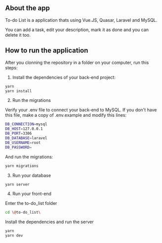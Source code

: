 ## About the app

To-do List is a application thats using Vue.JS, Quasar, Laravel and MySQL.

You can add a task, edit your description, mark it as done and you can delete it too.

## How to run the application

After you clonning the repository in a folder on your computer, run this steps:

1. Install the dependencies of your back-end project:

```sh
yarn
yarn install
```

2. Run the migrations

Verify your .env file to connect your back-end to MySQL. If you don't have this file, make a copy of .env.example and modify this lines:

```sh
DB_CONNECTION=mysql
DB_HOST=127.0.0.1
DB_PORT=3306
DB_DATABASE=laravel
DB_USERNAME=root
DB_PASSWORD=
```

And run the migrations:

```sh
yarn migrations
```

3. Run your database

```sh
yarn server
```

4. Run your front-end

Enter the to-do_list folder

```sh
cd \@to-do_list\
```

Install the dependencies and run the server

```sh
yarn
yarn dev
```
